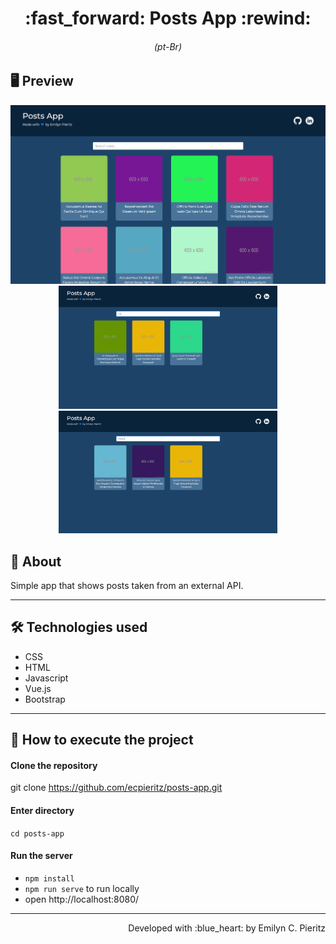 <h1 align = "center"> :fast_forward: Posts App :rewind: </h1>
<h6 align = "center">(pt-Br)</h6>

## 🖥 Preview
<p align = "center">
  <img src = "https://github.com/ecpieritz/posts-app-vue/blob/main/public/print-01.png?raw=true" width = "700" height = "auto">
  <img src = "https://github.com/ecpieritz/posts-app-vue/blob/main/public/print-02.png?raw=true" width = "350" height = "auto">
  <img src = "https://github.com/ecpieritz/posts-app-vue/blob/main/public/print-03.png?raw=true" width = "350" height = "auto">
</p>

## 📖 About
<p>Simple app that shows posts taken from an external API.</p>

---

## 🛠 Technologies used
- CSS
- HTML
- Javascript
- Vue.js
- Bootstrap

---


## 🚀 How to execute the project
#### Clone the repository
git clone https://github.com/ecpieritz/posts-app.git

#### Enter directory
`cd posts-app`

#### Run the server
- `npm install`
- `npm run serve` to run locally
- open http://localhost:8080/ 

---
<p align = "right">Developed with :blue_heart: by Emilyn C. Pieritz</p>
